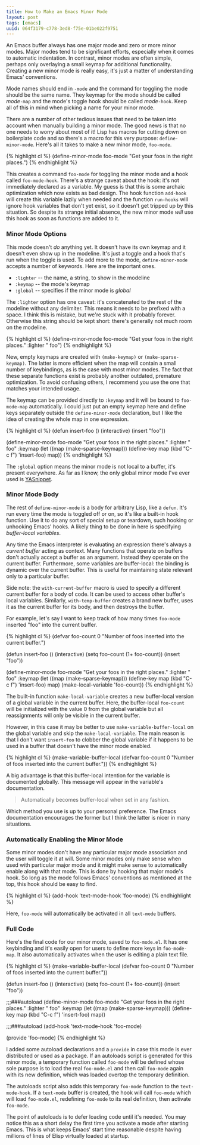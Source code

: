 ```yaml
---
title: How to Make an Emacs Minor Mode
layout: post
tags: [emacs]
uuid: 064f3179-c778-3ed8-f75e-01be022f9751
---
```


An Emacs buffer always has one major mode and zero or more minor
modes. Major modes tend to be significant efforts, especially when it
comes to automatic indentation. In contrast, minor modes are often
simple, perhaps only overlaying a small keymap for additional
functionality. Creating a new minor mode is really easy, it's just a
matter of understanding Emacs' conventions.

Mode names should end in `-mode` and the command for toggling the mode
should be the same name. They keymap for the mode should be called
*mode*`-map` and the mode's toggle hook should be called
*mode*`-hook`. Keep all of this in mind when picking a name for your
minor mode.

There are a number of other tedious issues that need to be taken into
account when manually building a minor mode. The good news is that no
one needs to worry about most of it! Lisp has macros for cutting down
on boilerplate code and so there's a macro for this very purpose:
`define-minor-mode`. Here's all it takes to make a new minor mode,
`foo-mode`.

{% highlight cl %}
(define-minor-mode foo-mode
  "Get your foos in the right places.")
{% endhighlight %}

This creates a command `foo-mode` for toggling the minor mode and a
hook called `foo-mode-hook`. There's a strange caveat about the hook:
it's not immediately declared as a variable. My guess is that this is
some archaic optimization which now exists as bad design. The hook
function `add-hook` will create this variable lazily when needed and
the function `run-hooks` will ignore hook variables that don't yet
exist, so it doesn't get tripped up by this situation. So despite its
strange initial absence, the new minor mode *will* use this hook as
soon as functions are added to it.

### Minor Mode Options

This mode doesn't *do* anything yet. It doesn't have its own keymap
and it doesn't even show up in the modeline. It's just a toggle and a
hook that's run when the toggle is used. To add more to the mode,
`define-minor-mode` accepts a number of keywords. Here are the
important ones.

 * `:lighter` -- the name, a string, to show in the modeline
 * `:keymap` -- the mode's keymap
 * `:global` -- specifies if the minor mode is *global*

The `:lighter` option has one caveat: it's concatenated to the rest of
the modeline without any delimiter. This means it needs to be prefixed
with a space. I think this is mistake, but we're stuck with it
probably forever. Otherwise this string should be kept short: there's
generally not much room on the modeline.

{% highlight cl %}
(define-minor-mode foo-mode
  "Get your foos in the right places."
  :lighter " foo")
{% endhighlight %}

New, empty keymaps are created with `(make-keymap)` or
`(make-sparse-keymap)`. The latter is more efficient when the map will
contain a small number of keybindings, as is the case with most minor
modes. The fact that these separate functions exist is probably
another outdated, premature optimization. To avoid confusing others, I
recommend you use the one that matches your intended usage.

The keymap can be provided directly to `:keymap` and it will be bound
to `foo-mode-map` automatically. I could just put an empty keymap here
and define keys separately outside the `define-minor-mode`
declaration, but I like the idea of creating the whole map in one
expression.

{% highlight cl %}
(defun insert-foo ()
  (interactive)
  (insert "foo"))

(define-minor-mode foo-mode
  "Get your foos in the right places."
  :lighter " foo"
  :keymap (let ((map (make-sparse-keymap)))
            (define-key map (kbd "C-c f") 'insert-foo)
            map))
{% endhighlight %}

The `:global` option means the minor mode is not local to a buffer,
it's present everywhere. As far as I know, the only global minor mode
I've ever used is [YASnippet][yas].

### Minor Mode Body

The rest of `define-minor-mode` is a body for arbitrary Lisp, like a
`defun`. It's run every time the mode is toggled off or on, so it's
like a built-in hook function. Use it to do any sort of special setup
or teardown, such hooking or unhooking Emacs' hooks. A likely thing to
be done in here is specifying *buffer-local variables*.

Any time the Emacs interpreter is evaluating an expression there's
always a *current buffer* acting as context. Many functions that
operate on buffers don't actually accept a buffer as an
argument. Instead they operate on the current buffer. Furthermore,
some variables are buffer-local: the binding is dynamic over the
current buffer. This is useful for maintaining state relevant only to
a particular buffer.

Side note: the `with-current-buffer` macro is used to specify a
different current buffer for a body of code. It can be used to access
other buffer's local variables. Similarly, `with-temp-buffer` creates
a brand new buffer, uses it as the current buffer for its body, and
then destroys the buffer.

For example, let's say I want to keep track of how many times
`foo-mode` inserted "foo" into the current buffer.

{% highlight cl %}
(defvar foo-count 0
  "Number of foos inserted into the current buffer.")

(defun insert-foo ()
  (interactive)
  (setq foo-count (1+ foo-count))
  (insert "foo"))

(define-minor-mode foo-mode
  "Get your foos in the right places."
  :lighter " foo"
  :keymap (let ((map (make-sparse-keymap)))
            (define-key map (kbd "C-c f") 'insert-foo)
            map)
  (make-local-variable 'foo-count))
{% endhighlight %}

The built-in function `make-local-variable` creates a new buffer-local
version of a global variable in the current buffer. Here, the
buffer-local `foo-count` will be initialized with the value 0 from the
global variable but all reassignments will only be visible in the
current buffer.

However, in this case it may be better to use
`make-variable-buffer-local` on the global variable and skip the
`make-local-variable`. The main reason is that I don't want
`insert-foo` to clobber the global variable if it happens to be used
in a buffer that doesn't have the minor mode enabled.

{% highlight cl %}
(make-variable-buffer-local
 (defvar foo-count 0
   "Number of foos inserted into the current buffer."))
{% endhighlight %}

A big advantage is that this buffer-local intention for the variable
is documented globally. This message will appear in the variable's
documentation.

> Automatically becomes buffer-local when set in any fashion.

Which method you use is up to your personal preference. The Emacs
documentation encourages the former but I think the latter is nicer
in many situations.

### Automatically Enabling the Minor Mode

Some minor modes don't have any particular major mode association and
the user will toggle it at will. Some minor modes only make sense when
used with particular major mode and it might make sense to
automatically enable along with that mode. This is done by hooking
that major mode's hook. So long as the mode follows Emacs' conventions
as mentioned at the top, this hook should be easy to find.

{% highlight cl %}
(add-hook 'text-mode-hook 'foo-mode)
{% endhighlight %}

Here, `foo-mode` will automatically be activated in all `text-mode`
buffers.

### Full Code

Here's the final code for our minor mode, saved to `foo-mode.el`. It
has one keybinding and it's easily open for users to define more keys
in `foo-mode-map`. It also automatically activates when the user is
editing a plain text file.

{% highlight cl %}
(make-variable-buffer-local
 (defvar foo-count 0
   "Number of foos inserted into the current buffer."))

(defun insert-foo ()
  (interactive)
  (setq foo-count (1+ foo-count))
  (insert "foo"))

;;;###autoload
(define-minor-mode foo-mode
  "Get your foos in the right places."
  :lighter " foo"
  :keymap (let ((map (make-sparse-keymap)))
            (define-key map (kbd "C-c f") 'insert-foo)
            map))

;;;###autoload
(add-hook 'text-mode-hook 'foo-mode)

(provide 'foo-mode)
{% endhighlight %}

I added some autoload declarations and a `provide` in case this mode
is ever distributed or used as a package. If an autoloads script is
generated for this minor mode, a temporary function called `foo-mode`
will be defined whose sole purpose is to load the real `foo-mode.el`
and then call `foo-mode` again with its new definition, which was
loaded overtop the temporary definition.

The autoloads script also adds this temporary `foo-mode` function to
the `text-mode-hook`. If a `text-mode` buffer is created, the hook
will call `foo-mode` which will load `foo-mode.el`, redefining
`foo-mode` to its real definition, then activate `foo-mode`.

The point of autoloads is to defer loading code until it's needed. You
may notice this as a short delay the first time you activate a mode
after starting Emacs. This is what keeps Emacs' start time reasonable
despite having millions of lines of Elisp virtually loaded at startup.


[yas]: https://github.com/capitaomorte/yasnippet
